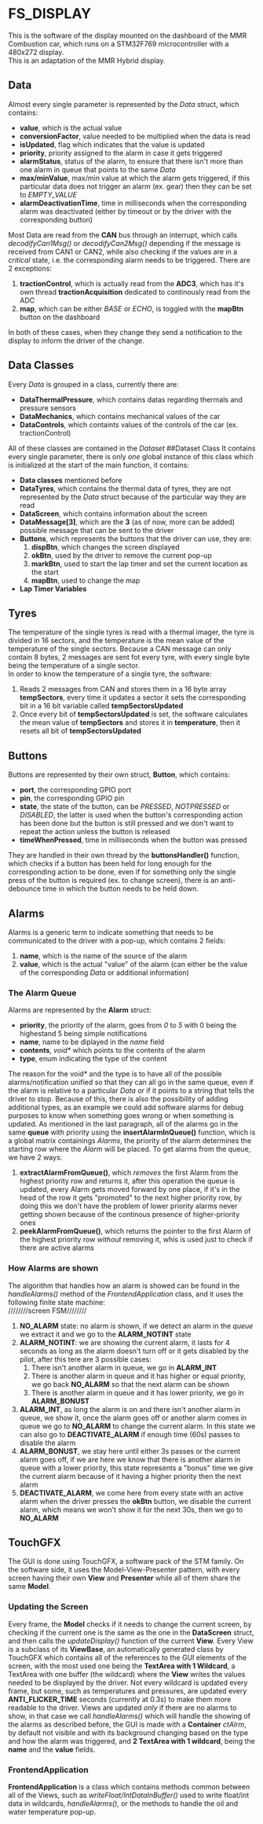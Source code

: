# FS_DISPLAY
This is the software of the display mounted on the dashboard of the MMR Combustion car, which runs on a STM32F769 microcontroller with a 480x272 display.  
This is an adaptation of the MMR Hybrid display.    
## Data  
Almost every single parameter is represented by the _Data_ struct, which contains:
 * **value**, which is the actual value
 *  **conversionFactor**, value needed to be multiplied when the data is read
 *  **isUpdated**, flag which indicates that the value is updated
 *  **priority**, priority assigned to the alarm in case it gets triggered
 *  **alarmStatus**, status of the alarm, to ensure that there isn't more than one alarm in queue that points to the same _Data_
 *  **max/minValue**, max/min value at which the alarm gets triggered, if this particular data does not trigger an alarm (ex. gear) then they can be set to _EMPTY_VALUE_
 *  **alarmDeactivationTime**, time in milliseconds when the corresponding alarm was deactivated (either by timeout or by the driver with the corresponding button)  

Most Data are read from the **CAN** bus through an interrupt, which calls _decodifyCan1Msg()_ or _decodifyCan2Msg()_ depending if the message is received from CAN1 or CAN2, while also checking if the values are in a _critical_ state, i.e. the corresponding alarm needs to be triggered.
There are 2 exceptions: 
 1. **tractionControl**, which is actually read from the **ADC3**, which has it's own thread **tractionAcquisition** dedicated to continously read from the ADC
 2. **map**, which can be either _BASE_ or _ECHO_, is toggled with the **mapBtn** button on the dashboard  
   
In both of these cases, when they change they send a notification to the display to inform the driver of the change.  

## Data Classes
Every _Data_ is grouped in a class, currently there are:
 * **DataThermalPressure**, which contains datas regarding thermals and pressure sensors
 * **DataMechanics**, which contains mechanical values of the car
 * **DataControls**, which containts values of the controls of the car (ex. tractionControl)

All of these classes are contained in the _Dataset_
##Dataset Class
It contains every single parameter, there is only _one_ global instance of this class which is initialized at the start of the main function, it contains:
* **Data classes** mentioned before
* **DataTyres**, which contains the thermal data of tyres, they are not represented by the _Data_ struct because of the particular way they are read
* **DataScreen**, which contains information about the screen
* **DataMessage[3]**, which are the **3** (as of now, more can be added) possible message that can be sent to the driver 
* **Buttons**, which represents the buttons that the driver can use, they are:
  1. **dispBtn**, which changes the screen displayed
  2. **okBtn**, used by the driver to remove the current pop-up
  3. **markBtn**, used to start the lap timer and set the current location as the start
  4. **mapBtn**, used to change the map
* **Lap Timer Variables**

## Tyres

The temperature of the single tyres is read with a thermal imager, the tyre is divided in 16 sectors, and the temperature is the mean value of the temperature of the single sectors. Because a CAN message can only contain 8 bytes, 2 messages are sent fot every tyre, with every single byte being the temperature of a single sector.  
In order to know the temperature of a single tyre, the software:
1. Reads 2 messages from CAN and stores them in a 16 byte array **tempSectors**, every time it updates a sector it sets the corresponding bit in a 16 bit variable called **tempSectorsUpdated**
2. Once every bit of **tempSectorsUpdated** is set, the software calculates the mean value of **tempSectors** and stores it in **temperature**, then it resets all bit of **tempSectorsUpdated**

## Buttons
Buttons are represented by their own struct, **Button**, which contains:
* **port**, the corresponding GPIO port
* **pin**, the corresponding GPIO pin
* **state**, the state of the button, can be _PRESSED_, _NOTPRESSED_ or _DISABLED_, the latter is used when the button's corresponding action has been done but the button is still pressed and we don't want to repeat the action unless the button is released
* **timeWhenPressed**, time in milliseconds when the button was pressed

They are handled in their own thread by the **buttonsHandler()** function, which checks if a button has been held for long enough for the corresponding action to be done, even if for something only the single press of the button is required (ex. to change screen), there is an anti-debounce time in which the button needs to be held down.

## Alarms
Alarms is a generic term to indicate something that needs to be communicated to the driver with a pop-up, which contains 2 fields:
 1. **name**, which is the name of the source of the alarm
 2. **value**, which is the actual "value" of the alarm (can either be the value of the corresponding _Data_ or additional information) 

### The Alarm Queue

Alarms are represented by the **Alarm** struct:
 * **priority**, the priority of the alarm, goes from _0_ to _5_ with 0 being the highestand 5 being  simple notifications
 * **name**, name to be diplayed in the _name_ field
 * **contents**, _void*_ which points to the contents of the alarm
 * **type**, enum indicating the type of the content

The reason for the void* and the type is to have all of the possible alarms/notification unified so that they can all go in the same queue, even if the alarm is relative to a particular _Data_ or if it points to a string that tells the driver to stop. Because of this, there is also the possibility of adding additional types, as an example we could add software alarms for debug purposes to know when something goes wrong or when something is updated.
As mentioned in the last paragraph, all of the alarms go in the same **queue** with priority using the **insertAlarmInQueue()** function, which is a global matrix containings _Alarms_, the priority of the alarm determines the starting row where the _Alarm_ will be placed. To get alarms from the queue, we have 2 ways:
1. **extractAlarmFromQueue()**, which _removes_ the first Alarm from the highest priority row and returns it, after this operation the queue is updated, every Alarm gets moved forward by one place, if it's in the head of the row it gets "promoted" to the next higher priority row, by doing this we don't have the problem of lower priority alarms never getting shown because of the continous presence of higher-priority ones
2. **peekAlarmFromQueue()**, which returns the pointer to the first Alarm of the highest priority row _without_ removing it, whis is used just to check if there are active alarms

### How Alarms are shown

The algorithm that handles how an alarm is showed can be found in the _handleAlarms()_ method of the _FrontendApplication_ class, and it uses the following finite state machine:  
////////screen FSM////////  

1. **NO_ALARM** state: no alarm is shown, if we detect an alarm in the _queue_ we extract it and we go to the **ALARM_NOTINT** state
2. **ALARM_NOTINT**: we are showing the current alarm, it lasts for 4 seconds as long as the alarm doesn't turn off or it gets disabled by the pilot, after this tere are 3 possible cases:
   1. There isn't another alarm in queue, we go in **ALARM_INT**
   2. There is another alarm in queue and it has higher or equal priority, we go back **NO_ALARM** so that the next alarm can be shown
   3.  There is another alarm in queue and it has lower priority, we go in **ALARM_BONUST**
3. **ALARM_INT**, as long the alarm is on and there isn't another alarm in queue, we show it, once the alarm goes off or another alarm comes in queue we go to **NO_ALARM** to change the current alarm. In this state we can also go to **DEACTIVATE_ALARM** if enough time (60s) passes to disable the alarm
4. **ALARM_BONUST**, we stay here until either 3s passes or the current alarm goes off, if we are here we know that there is another alarm in queue with a lower priority, this state represents a "bonus" time we give the current alarm because of it having a higher priority then the next alarm
5. **DEACTIVATE_ALARM**, we come here from every state with an active alarm when the driver presses the **okBtn** button, we disable the current alarm, which means we won't show it for the next 30s, then we go to **NO_ALARM**

## TouchGFX

The GUI is done using TouchGFX, a software pack of the STM family. On the software side, it uses the Model-View-Presenter pattern, with every screen having their own **View** and **Presenter** while all of them share the same **Model**. 

### Updating the Screen

Every frame, the **Model** checks if it needs to change the current screen, by checking if the current one is the same as the one in the **DataScreen** struct, and then calls the _updateDisplay()_ function of the current **View**.
Every View is a subclass of its **ViewBase**, an automatically generated class by TouchGFX which contains all of the references to the GUI elements of the screen, with the most used one being the **TextArea with 1 Wildcard**, a TextArea with one buffer (the wildcard) where the **View** writes the values needed to be displayed by the driver. Not every wildcard is updated every frame, but some, such as temperatures and pressures, are updated every **ANTI_FLICKER_TIME** seconds (currently at 0.3s) to make them more readable to the driver.
Views are updated _only_ if there are no alarms to show, in that case we call _handleAlarms()_ which will handle the showing of the alarms as described before, the GUI is made with a **Container** _ctAlrm_, by default not visible and with its background changing based on the type and how the alarm was triggered, and **2 TextArea with 1 wildcard**, being the **name** and the **value** fields.

### FrontendApplication

**FrontendApplication** is a class which contains methods common between all of the Views, such as _writeFloat/IntDataInBuffer()_ used to write float/int data in wildcards, _handleAlarms()_, or the methods to handle the oil and water temperature pop-up.